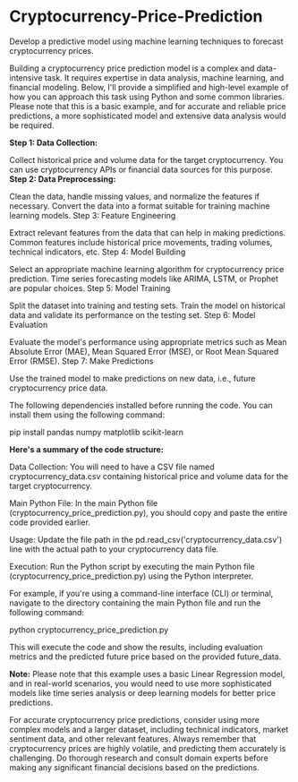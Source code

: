 # Cryptocurrency-Price-Prediction
Develop a predictive model using machine learning techniques to forecast cryptocurrency prices.

Building a cryptocurrency price prediction model is a complex and data-intensive task. It requires expertise in data analysis, machine learning, and financial modeling. Below, I'll provide a simplified and high-level example of how you can approach this task using Python and some common libraries. Please note that this is a basic example, and for accurate and reliable price predictions, a more sophisticated model and extensive data analysis would be required.

__Step 1: Data Collection:__

Collect historical price and volume data for the target cryptocurrency. You can use cryptocurrency APIs or financial data sources for this purpose.
__Step 2: Data Preprocessing:__

Clean the data, handle missing values, and normalize the features if necessary. Convert the data into a format suitable for training machine learning models.
Step 3: Feature Engineering

Extract relevant features from the data that can help in making predictions. Common features include historical price movements, trading volumes, technical indicators, etc.
Step 4: Model Building

Select an appropriate machine learning algorithm for cryptocurrency price prediction. Time series forecasting models like ARIMA, LSTM, or Prophet are popular choices.
Step 5: Model Training

Split the dataset into training and testing sets. Train the model on historical data and validate its performance on the testing set.
Step 6: Model Evaluation

Evaluate the model's performance using appropriate metrics such as Mean Absolute Error (MAE), Mean Squared Error (MSE), or Root Mean Squared Error (RMSE).
Step 7: Make Predictions

Use the trained model to make predictions on new data, i.e., future cryptocurrency price data.

The following dependencies installed before running the code. You can install them using the following command:

pip install pandas numpy matplotlib scikit-learn

__Here's a summary of the code structure:__

Data Collection: You will need to have a CSV file named cryptocurrency_data.csv containing historical price and volume data for the target cryptocurrency.

Main Python File: In the main Python file (cryptocurrency_price_prediction.py), you should copy and paste the entire code provided earlier.

Usage: Update the file path in the pd.read_csv('cryptocurrency_data.csv') line with the actual path to your cryptocurrency data file.

Execution: Run the Python script by executing the main Python file (cryptocurrency_price_prediction.py) using the Python interpreter.

For example, if you're using a command-line interface (CLI) or terminal, navigate to the directory containing the main Python file and run the following command:

python cryptocurrency_price_prediction.py

This will execute the code and show the results, including evaluation metrics and the predicted future price based on the provided future_data.


__Note:__ Please note that this example uses a basic Linear Regression model, and in real-world scenarios, you would need to use more sophisticated models like time series analysis or deep learning models for better price predictions.

For accurate cryptocurrency price predictions, consider using more complex models and a larger dataset, including technical indicators, market sentiment data, and other relevant features. Always remember that cryptocurrency prices are highly volatile, and predicting them accurately is challenging. Do thorough research and consult domain experts before making any significant financial decisions based on the predictions.
